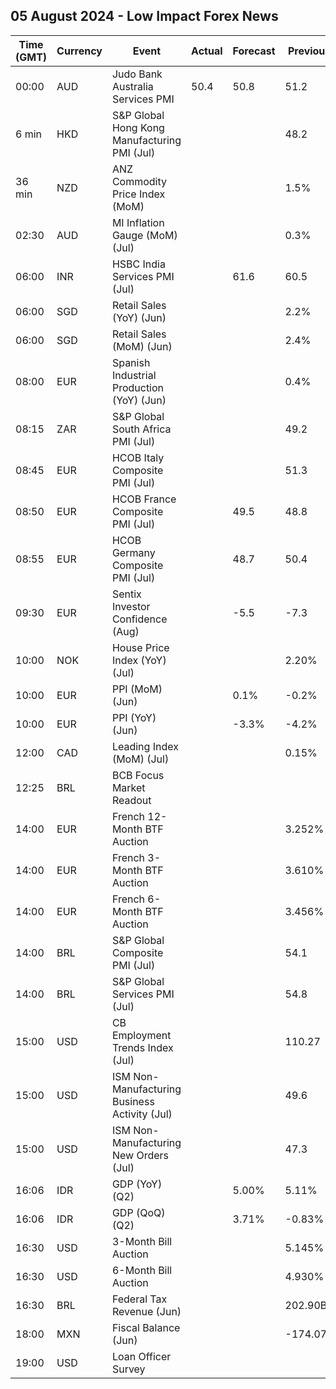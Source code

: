 ## 05 August 2024 - Low Impact Forex News

| Time (GMT) | Currency | Event | Actual | Forecast | Previous |
|------|----------|-------|--------|----------|----------|
| 00:00 | AUD | Judo Bank Australia Services PMI | 50.4 | 50.8 | 51.2 |
| 6 min | HKD | S&P Global Hong Kong Manufacturing PMI (Jul) |  |  | 48.2 |
| 36 min | NZD | ANZ Commodity Price Index (MoM) |  |  | 1.5% |
| 02:30 | AUD | MI Inflation Gauge (MoM) (Jul) |  |  | 0.3% |
| 06:00 | INR | HSBC India Services PMI (Jul) |  | 61.6 | 60.5 |
| 06:00 | SGD | Retail Sales (YoY) (Jun) |  |  | 2.2% |
| 06:00 | SGD | Retail Sales (MoM) (Jun) |  |  | 2.4% |
| 08:00 | EUR | Spanish Industrial Production (YoY) (Jun) |  |  | 0.4% |
| 08:15 | ZAR | S&P Global South Africa PMI (Jul) |  |  | 49.2 |
| 08:45 | EUR | HCOB Italy Composite PMI (Jul) |  |  | 51.3 |
| 08:50 | EUR | HCOB France Composite PMI (Jul) |  | 49.5 | 48.8 |
| 08:55 | EUR | HCOB Germany Composite PMI (Jul) |  | 48.7 | 50.4 |
| 09:30 | EUR | Sentix Investor Confidence (Aug) |  | -5.5 | -7.3 |
| 10:00 | NOK | House Price Index (YoY) (Jul) |  |  | 2.20% |
| 10:00 | EUR | PPI (MoM) (Jun) |  | 0.1% | -0.2% |
| 10:00 | EUR | PPI (YoY) (Jun) |  | -3.3% | -4.2% |
| 12:00 | CAD | Leading Index (MoM) (Jul) |  |  | 0.15% |
| 12:25 | BRL | BCB Focus Market Readout |  |  |  |
| 14:00 | EUR | French 12-Month BTF Auction |  |  | 3.252% |
| 14:00 | EUR | French 3-Month BTF Auction |  |  | 3.610% |
| 14:00 | EUR | French 6-Month BTF Auction |  |  | 3.456% |
| 14:00 | BRL | S&P Global Composite PMI (Jul) |  |  | 54.1 |
| 14:00 | BRL | S&P Global Services PMI (Jul) |  |  | 54.8 |
| 15:00 | USD | CB Employment Trends Index (Jul) |  |  | 110.27 |
| 15:00 | USD | ISM Non-Manufacturing Business Activity (Jul) |  |  | 49.6 |
| 15:00 | USD | ISM Non-Manufacturing New Orders (Jul) |  |  | 47.3 |
| 16:06 | IDR | GDP (YoY) (Q2) |  | 5.00% | 5.11% |
| 16:06 | IDR | GDP (QoQ) (Q2) |  | 3.71% | -0.83% |
| 16:30 | USD | 3-Month Bill Auction |  |  | 5.145% |
| 16:30 | USD | 6-Month Bill Auction |  |  | 4.930% |
| 16:30 | BRL | Federal Tax Revenue (Jun) |  |  | 202.90B |
| 18:00 | MXN | Fiscal Balance (Jun) |  |  | -174.07B |
| 19:00 | USD | Loan Officer Survey |  |  |  |
